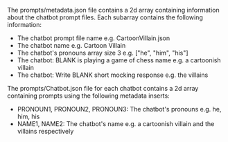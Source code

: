 The prompts/metadata.json file contains a 2d array containing information about the chatbot prompt files.
Each subarray contains the following information:
- The chatbot prompt file name e.g. CartoonVillain.json
- The chatbot name e.g. Cartoon Villain
- The chatbot's pronouns array size 3 e.g. ["he", "him", "his"]
- The chatbot: BLANK is playing a game of chess name e.g. a cartoonish villain
- The chatbot: Write BLANK short mocking response e.g. the villains

The prompts/Chatbot.json file for each chatbot contains a 2d array containing prompts using the following metadata inserts:
- PRONOUN1, PRONOUN2, PRONOUN3: The chatbot's pronouns e.g. he, him, his
- NAME1, NAME2: The chatbot's name e.g. a cartoonish villain and the villains respectively